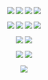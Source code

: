 <p>
<div align="center">
  <img src="https://img.shields.io/badge/Python-white.svg?style=for-the-badge&logo=python&logoColor=black">
  <img src="https://img.shields.io/badge/HTML5-white.svg?style=for-the-badge&logo=html5&logoColor=black">
  <img src="https://img.shields.io/badge/CSS3-white.svg?style=for-the-badge&logo=CSS3&logoColor=black">
  <img src="https://img.shields.io/badge/JavaScript-white.svg?style=for-the-badge&logo=javascript&logoColor=black">
</div>
</p>

<p>
<div align="center">
  <img src="https://img.shields.io/badge/PyCharm-white.svg?style=for-the-badge&logo=pycharm&logoColor=black">
  <img src="https://img.shields.io/badge/Visual%20Studio%20Code-white.svg?style=for-the-badge&logo=visualstudiocode&logoColor=black">
  <img src="https://img.shields.io/badge/Jupyter%20Notebook-white.svg?style=for-the-badge&logo=jupyter&logoColor=black">
  <img src="https://img.shields.io/badge/Google%20Colab-white.svg?style=for-the-badge&logo=googlecolab&logoColor=black">
</div>
</p>

<p>
<div align="center">
  <img src="https://img.shields.io/badge/PostgreSQL-white.svg?style=for-the-badge&logo=postgresql&logoColor=black">
  <img src="https://img.shields.io/badge/MySQL-white.svg?style=for-the-badge&logo=mysql&logoColor=black">
</div>
</p>

<p>
<div align="center">
  <img src="https://img.shields.io/badge/MS%20Excel-white.svg?style=for-the-badge&logo=microsoftexcel&logoColor=black">
  <img src="https://img.shields.io/badge/Tableau-white.svg?style=for-the-badge&logo=tableau&logoColor=black">
</div>
</p>

<p>
<div align="center">
  <img src="https://img.shields.io/badge/GitHub-white.svg?style=for-the-badge&logo=github&logoColor=black">
</div>
</p>
